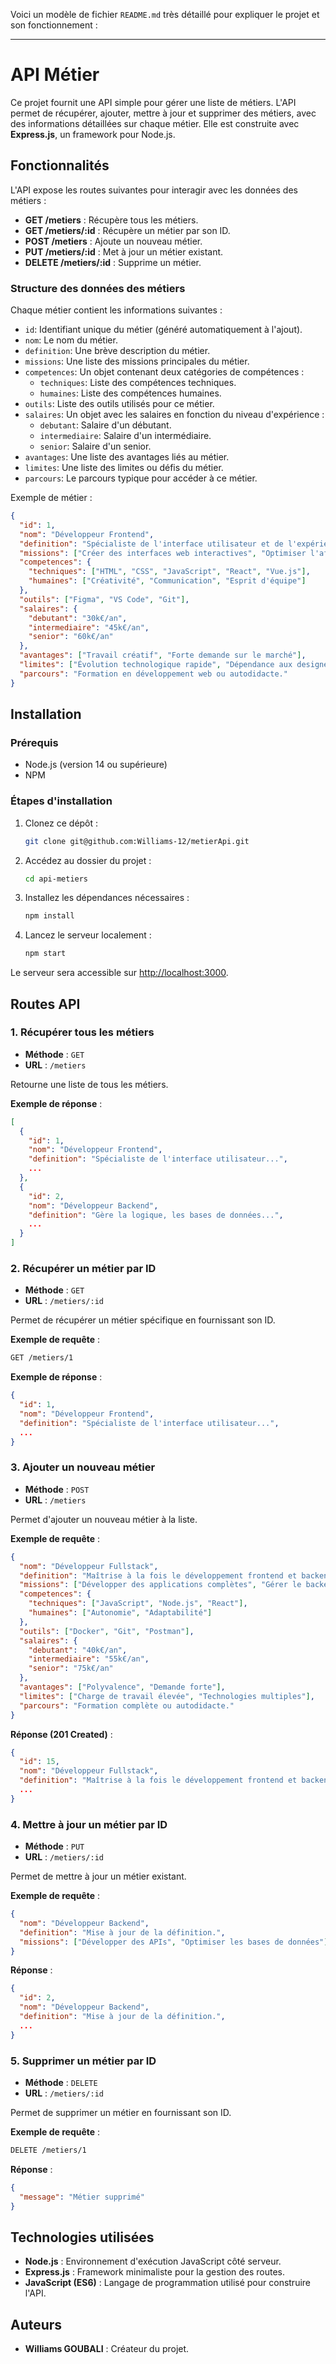 Voici un modèle de fichier `README.md` très détaillé pour expliquer le projet et son fonctionnement :

---

# API Métier

Ce projet fournit une API simple pour gérer une liste de métiers. L'API permet de récupérer, ajouter, mettre à jour et supprimer des métiers, avec des informations détaillées sur chaque métier. Elle est construite avec **Express.js**, un framework pour Node.js.

## Fonctionnalités

L'API expose les routes suivantes pour interagir avec les données des métiers :

- **GET /metiers** : Récupère tous les métiers.
- **GET /metiers/:id** : Récupère un métier par son ID.
- **POST /metiers** : Ajoute un nouveau métier.
- **PUT /metiers/:id** : Met à jour un métier existant.
- **DELETE /metiers/:id** : Supprime un métier.

### Structure des données des métiers

Chaque métier contient les informations suivantes :

- `id`: Identifiant unique du métier (généré automatiquement à l'ajout).
- `nom`: Le nom du métier.
- `definition`: Une brève description du métier.
- `missions`: Une liste des missions principales du métier.
- `competences`: Un objet contenant deux catégories de compétences :
  - `techniques`: Liste des compétences techniques.
  - `humaines`: Liste des compétences humaines.
- `outils`: Liste des outils utilisés pour ce métier.
- `salaires`: Un objet avec les salaires en fonction du niveau d'expérience :
  - `debutant`: Salaire d'un débutant.
  - `intermediaire`: Salaire d'un intermédiaire.
  - `senior`: Salaire d'un senior.
- `avantages`: Une liste des avantages liés au métier.
- `limites`: Une liste des limites ou défis du métier.
- `parcours`: Le parcours typique pour accéder à ce métier.

Exemple de métier :

```json
{
  "id": 1,
  "nom": "Développeur Frontend",
  "definition": "Spécialiste de l'interface utilisateur et de l'expérience utilisateur.",
  "missions": ["Créer des interfaces web interactives", "Optimiser l'affichage et la performance", "Collaborer avec les designers"],
  "competences": {
    "techniques": ["HTML", "CSS", "JavaScript", "React", "Vue.js"],
    "humaines": ["Créativité", "Communication", "Esprit d'équipe"]
  },
  "outils": ["Figma", "VS Code", "Git"],
  "salaires": {
    "debutant": "30k€/an",
    "intermediaire": "45k€/an",
    "senior": "60k€/an"
  },
  "avantages": ["Travail créatif", "Forte demande sur le marché"],
  "limites": ["Évolution technologique rapide", "Dépendance aux designers"],
  "parcours": "Formation en développement web ou autodidacte."
}
```

## Installation

### Prérequis

- Node.js (version 14 ou supérieure)
- NPM

### Étapes d'installation

1. Clonez ce dépôt :

   ```bash
   git clone git@github.com:Williams-12/metierApi.git
   ```

2. Accédez au dossier du projet :

   ```bash
   cd api-metiers
   ```

3. Installez les dépendances nécessaires :

   ```bash
   npm install
   ```

4. Lancez le serveur localement :

   ```bash
   npm start
   ```

Le serveur sera accessible sur [http://localhost:3000](http://localhost:3000).

## Routes API

### 1. Récupérer tous les métiers

- **Méthode** : `GET`
- **URL** : `/metiers`

Retourne une liste de tous les métiers.

**Exemple de réponse** :

```json
[
  {
    "id": 1,
    "nom": "Développeur Frontend",
    "definition": "Spécialiste de l'interface utilisateur...",
    ...
  },
  {
    "id": 2,
    "nom": "Développeur Backend",
    "definition": "Gère la logique, les bases de données...",
    ...
  }
]
```

### 2. Récupérer un métier par ID

- **Méthode** : `GET`
- **URL** : `/metiers/:id`

Permet de récupérer un métier spécifique en fournissant son ID.

**Exemple de requête** :

```bash
GET /metiers/1
```

**Exemple de réponse** :

```json
{
  "id": 1,
  "nom": "Développeur Frontend",
  "definition": "Spécialiste de l'interface utilisateur...",
  ...
}
```

### 3. Ajouter un nouveau métier

- **Méthode** : `POST`
- **URL** : `/metiers`

Permet d'ajouter un nouveau métier à la liste.

**Exemple de requête** :

```json
{
  "nom": "Développeur Fullstack",
  "definition": "Maîtrise à la fois le développement frontend et backend.",
  "missions": ["Développer des applications complètes", "Gérer le backend et le frontend"],
  "competences": {
    "techniques": ["JavaScript", "Node.js", "React"],
    "humaines": ["Autonomie", "Adaptabilité"]
  },
  "outils": ["Docker", "Git", "Postman"],
  "salaires": {
    "debutant": "40k€/an",
    "intermediaire": "55k€/an",
    "senior": "75k€/an"
  },
  "avantages": ["Polyvalence", "Demande forte"],
  "limites": ["Charge de travail élevée", "Technologies multiples"],
  "parcours": "Formation complète ou autodidacte."
}
```

**Réponse (201 Created)** :

```json
{
  "id": 15,
  "nom": "Développeur Fullstack",
  "definition": "Maîtrise à la fois le développement frontend et backend.",
  ...
}
```

### 4. Mettre à jour un métier par ID

- **Méthode** : `PUT`
- **URL** : `/metiers/:id`

Permet de mettre à jour un métier existant.

**Exemple de requête** :

```json
{
  "nom": "Développeur Backend",
  "definition": "Mise à jour de la définition.",
  "missions": ["Développer des APIs", "Optimiser les bases de données"]
}
```

**Réponse** :

```json
{
  "id": 2,
  "nom": "Développeur Backend",
  "definition": "Mise à jour de la définition.",
  ...
}
```

### 5. Supprimer un métier par ID

- **Méthode** : `DELETE`
- **URL** : `/metiers/:id`

Permet de supprimer un métier en fournissant son ID.

**Exemple de requête** :

```bash
DELETE /metiers/1
```

**Réponse** :

```json
{
  "message": "Métier supprimé"
}
```

## Technologies utilisées

- **Node.js** : Environnement d'exécution JavaScript côté serveur.
- **Express.js** : Framework minimaliste pour la gestion des routes.
- **JavaScript (ES6)** : Langage de programmation utilisé pour construire l'API.

## Auteurs

- **Williams GOUBALI** : Créateur du projet.